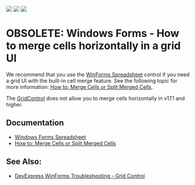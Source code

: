 <!-- default badges list -->
![](https://img.shields.io/endpoint?url=https://codecentral.devexpress.com/api/v1/VersionRange/128630412/17.1.3%2B)
[![](https://img.shields.io/badge/Open_in_DevExpress_Support_Center-FF7200?style=flat-square&logo=DevExpress&logoColor=white)](https://supportcenter.devexpress.com/ticket/details/E2472)
[![](https://img.shields.io/badge/📖_How_to_use_DevExpress_Examples-e9f6fc?style=flat-square)](https://docs.devexpress.com/GeneralInformation/403183)
<!-- default badges end -->

# OBSOLETE: Windows Forms - How to merge cells horizontally in a grid UI

We recommend that you use the [WinForms Spreadsheet](https://documentation.devexpress.com/windowsforms/12063/controls-and-libraries/spreadsheet) control if you need a grid UI with the built-in cell merge feature. See the following topic for more information: [How to: Merge Cells or Split Merged Cells](https://documentation.devexpress.com/windowsforms/15416/controls-and-libraries/spreadsheet/examples/cells/how-to-merge-cells-or-split-merged-cells).


The [GridControl](https://docs.devexpress.com/WindowsForms/3455/controls-and-libraries/data-grid) does not allow you to merge cells horizontally in v17.1 and higher.

## Documentation
- [Windows Forms Spreadsheet](https://documentation.devexpress.com/windowsforms/12063/controls-and-libraries/spreadsheet)
- [How to: Merge Cells or Split Merged Cells](https://documentation.devexpress.com/windowsforms/15416/controls-and-libraries/spreadsheet/examples/cells/how-to-merge-cells-or-split-merged-cells)

## See Also:</b>

- [DevExpress WinForms Troubleshooting - Grid Control](https://go.devexpress.com/CheatSheets_WinForms_Examples_T934742.aspx)
